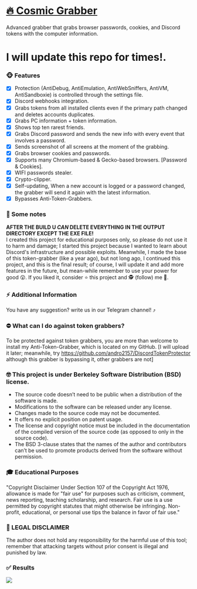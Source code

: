 # [🔥 Cosmic Grabber](https://t.me/r3z0t0)
 Advanced grabber that grabs browser passwords, cookies, and Discord tokens with the computer information.<br>

# I will update this repo for times!.

### 🐵 Features
   - [x] Protection (AntiDebug, AntiEmulation, AntiWebSniffers, AntiVM, AntiSandboxie) is controlled through the settings file.
   - [x] Discord webhooks integration. 
   - [x] Grabs tokens from all installed clients even if the primary path changed and deletes accounts duplicates.
   - [x] Grabs PC information + token information.
   - [x] Shows top ten rarest friends.
   - [x] Grabs Discord password and sends the new info with every event that involves a password. 
   - [x] Sends screenshot of all screens at the moment of the grabbing.
   - [x] Grabs browser cookies and passwords.
   - [x] Supports many Chromium-based & Gecko-based browsers. [Password & Cookies].
   - [x] WIFI passwords stealer. 
   - [x] Crypto-clipper.
   - [x] Self-updating, When a new account is logged or a password changed, the grabber will send it again with the latest information.
   - [x] Bypasses Anti-Token-Grabbers.
 
### 📣 Some notes
**AFTER THE BUILD U _CAN_ DELETE EVERYTHING IN THE OUTPUT DIRECTORY EXCEPT THE EXE FILE!**<br>
 I created this project for educational purposes only, so please do not use it to harm and damage;
 I started this project because I wanted to learn about Discord's infrastructure and possible exploits. Meanwhile, I made the base of this token-grabber (like a year ago), but not long ago, I continued this project, and this is the final result; of course, I will update it and add more features in the future, but mean-while remember to use your power for good 😲.
 If you liked it, consider ⭐ this project and 🕵️ (follow) me 🤔.
 
### ⚡ Additional Information
You have any suggestion? write us in our Telegram channel! ⤴️
 
### ⛔ What can I do against token grabbers?
To be protected against token grabbers, you are more than welcome to install my Anti-Token-Grabber, which is located on my GitHub. [I will upload it later; meanwhile, try https://github.com/andro2157/DiscordTokenProtector although this grabber is bypassing it, other grabbers are not]
 
### 🤓 This project is under Berkeley Software Distribution (BSD) license.
* The source code doesn’t need to be public when a distribution of the software is made.
* Modifications to the software can be released under any license.
* Changes made to the source code may not be documented.
* It offers no explicit position on patent usage.
* The license and copyright notice must be included in the documentation of the compiled version of the source code (as opposed to only in the source code).
* The BSD 3-clause states that the names of the author and contributors can’t be used to promote products derived from the software without permission.

### 🎓 Educational Purposes
"Copyright Disclaimer Under Section 107 of the Copyright Act 1976, allowance is made for "fair use" for purposes such as criticism, comment, news reporting, teaching scholarship, and research. Fair use is a use permitted by copyright statutes that might otherwise be infringing. Non-profit, educational, or personal use tips the balance in favor of fair use."
 
### 🚨 LEGAL DISCLAIMER

The author does not hold any responsibility for the harmful use of this tool; remember that attacking targets without prior consent is illegal and punished by law.

### ✅ Results
 ![](https://media.discordapp.net/attachments/1112068941834100749/1114239935990472874/1.png?width=383&height=441)
